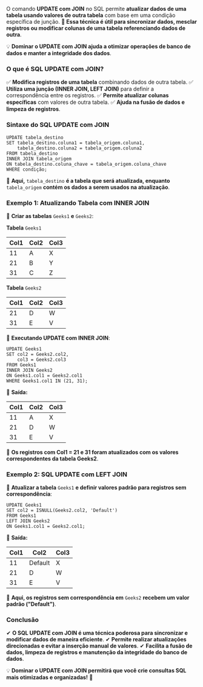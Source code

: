 O comando **UPDATE com JOIN** no SQL permite **atualizar dados de uma tabela usando valores de outra tabela** com base em uma condição específica de junção. 
📌 **Essa técnica é útil para sincronizar dados, mesclar registros ou modificar colunas de uma tabela referenciando dados de outra**.

💡 **Dominar o UPDATE com JOIN ajuda a otimizar operações de banco de dados e manter a integridade dos dados**.

### **O que é SQL UPDATE com JOIN?**

✅ **Modifica registros de uma tabela** combinando dados de outra tabela. 
✅ **Utiliza uma junção (INNER JOIN, LEFT JOIN)** para definir a correspondência entre os registros. 
✅ **Permite atualizar colunas específicas** com valores de outra tabela. 
✅ **Ajuda na fusão de dados e limpeza de registros**.

### **Sintaxe do SQL UPDATE com JOIN**

```
UPDATE tabela_destino  
SET tabela_destino.coluna1 = tabela_origem.coluna1,  
    tabela_destino.coluna2 = tabela_origem.coluna2  
FROM tabela_destino  
INNER JOIN tabela_origem  
ON tabela_destino.coluna_chave = tabela_origem.coluna_chave  
WHERE condição;
```

📌 **Aqui,** `tabela_destino` **é a tabela que será atualizada, enquanto** `tabela_origem` **contém os dados a serem usados na atualização**.

### **Exemplo 1: Atualizando Tabela com INNER JOIN**

📌 **Criar as tabelas** `Geeks1` **e** `Geeks2`:

**Tabela** `Geeks1`

|**Col1**|**Col2**|**Col3**|
|---|---|---|
|11|A|X|
|21|B|Y|
|31|C|Z|

**Tabela** `Geeks2`

|**Col1**|**Col2**|**Col3**|
|---|---|---|
|21|D|W|
|31|E|V|

📌 **Executando UPDATE com INNER JOIN**:

```
UPDATE Geeks1  
SET col2 = Geeks2.col2,  
    col3 = Geeks2.col3  
FROM Geeks1  
INNER JOIN Geeks2  
ON Geeks1.col1 = Geeks2.col1  
WHERE Geeks1.col1 IN (21, 31);
```

🔹 **Saída:**

|**Col1**|**Col2**|**Col3**|
|---|---|---|
|11|A|X|
|21|D|W|
|31|E|V|

📌 **Os registros com Col1 = 21 e 31 foram atualizados com os valores correspondentes da tabela Geeks2**.

### **Exemplo 2: SQL UPDATE com LEFT JOIN**

📌 **Atualizar a tabela** `Geeks1` **e definir valores padrão para registros sem correspondência**:

```
UPDATE Geeks1  
SET col2 = ISNULL(Geeks2.col2, 'Default')  
FROM Geeks1  
LEFT JOIN Geeks2  
ON Geeks1.col1 = Geeks2.col1;
```

🔹 **Saída:**

|**Col1**|**Col2**|**Col3**|
|---|---|---|
|11|Default|X|
|21|D|W|
|31|E|V|

📌 **Aqui, os registros sem correspondência em** `Geeks2` **recebem um valor padrão ("Default")**.

### **Conclusão**

✔ **O SQL UPDATE com JOIN é uma técnica poderosa para sincronizar e modificar dados de maneira eficiente**. 
✔ **Permite realizar atualizações direcionadas e evitar a inserção manual de valores**. 
✔ **Facilita a fusão de dados, limpeza de registros e manutenção da integridade do banco de dados**.

💡 **Dominar o UPDATE com JOIN permitirá que você crie consultas SQL mais otimizadas e organizadas!** 🚀

